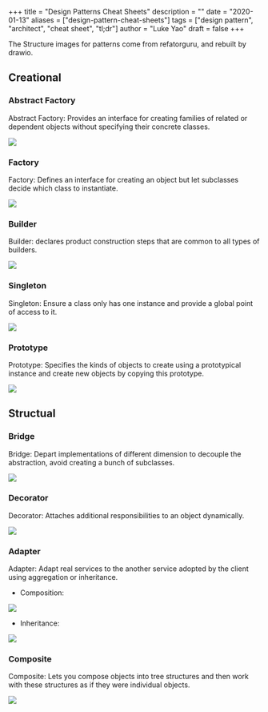 +++
title = "Design Patterns Cheat Sheets"
description = ""
date = "2020-01-13"
aliases = ["design-pattern-cheat-sheets"]
tags = ["design pattern", "architect", "cheat sheet", "tl;dr"]
author = "Luke Yao"
draft = false
+++

The Structure images for patterns come from refatorguru, and rebuilt by drawio.

## Creational

### Abstract Factory

Abstract Factory: Provides an interface for creating families of related or dependent objects without specifying their concrete classes.

![](/image/AbcFactory.svg)

### Factory

Factory: Defines an interface for creating an object but let subclasses decide which class to instantiate.

![](/image/Factory.svg)

### Builder

Builder: declares product construction steps that are common to all types of builders.

![](/image/Builder.svg)

### Singleton

Singleton: Ensure a class only has one instance and provide a global point of access to it.

![](/image/Singleton.svg)

### Prototype

Prototype: Specifies the kinds of objects to create using a prototypical instance and create new objects by copying this prototype.

![](/image/Prototype.svg)

## Structual

### Bridge

Bridge: Depart implementations of different dimension to decouple the abstraction, avoid creating a bunch of subclasses.

![](/image/Bridge.svg)

### Decorator

Decorator: Attaches additional responsibilities to an object dynamically.

![](/image/Decorator.svg)

### Adapter

Adapter: Adapt real services to the another service adopted by the client using aggregation or inheritance.

- Composition:

![](/image/Adapter-Composition.svg)

- Inheritance:

![](/image/Adapter-Inheritance.svg)

### Composite

Composite: Lets you compose objects into tree structures and then work with these structures as if they were individual objects.

![](/image/Composite.svg)
